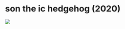 # son the ic hedgehog (2020)
<img src="https://github.com/SomeRandom-Dev/iloveffmpeg/raw/master/pleasesendhelp.webp" align="center"></img>
